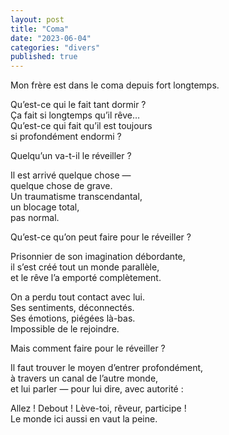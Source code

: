 ```yaml
---
layout: post
title: "Coma"
date: "2023-06-04"
categories: "divers"
published: true
---
```


Mon frère est dans le coma depuis fort longtemps.  

Qu’est-ce qui le fait tant dormir ?  
Ça fait si longtemps qu’il rêve…  
Qu’est-ce qui fait qu’il est toujours  
si profondément endormi ?  

Quelqu’un va-t-il le réveiller ?  

Il est arrivé quelque chose —  
quelque chose de grave.  
Un traumatisme transcendantal,  
un blocage total,  
pas normal.  

Qu’est-ce qu’on peut faire pour le réveiller ?  

Prisonnier de son imagination débordante,  
il s’est créé tout un monde parallèle,  
et le rêve l’a emporté complètement.  

On a perdu tout contact avec lui.  
Ses sentiments, déconnectés.  
Ses émotions, piégées là-bas.  
Impossible de le rejoindre.  

Mais comment faire pour le réveiller ?  

Il faut trouver le moyen d’entrer profondément,  
à travers un canal de l’autre monde,  
et lui parler — pour lui dire, avec autorité :  

Allez ! Debout ! Lève-toi, rêveur, participe !  
Le monde ici aussi en vaut la peine.  
